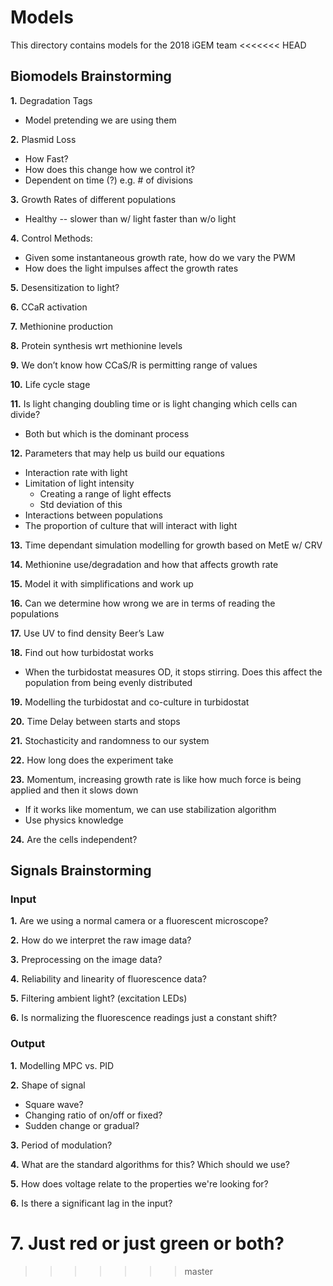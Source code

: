 # Models
This directory contains models for the 2018 iGEM team
<<<<<<< HEAD

## Biomodels Brainstorming
**1.** Degradation Tags

   * Model pretending we are using them

**2.** Plasmid Loss

   * How Fast?
   * How does this change how we control it?
   * Dependent on time (?) e.g. # of divisions

**3.** Growth Rates of different populations

   * Healthy -- slower than w/ light faster than w/o light

**4.** Control Methods:

   * Given some instantaneous growth rate, how do we vary the PWM
   * How does the light impulses affect the growth rates

**5.** Desensitization to light?

**6.** CCaR activation

**7.** Methionine production

**8.** Protein synthesis wrt methionine levels

**9.** We don’t know how CCaS/R is permitting range of values

**10.** Life cycle stage

**11.** Is light changing doubling time or is light changing which cells can divide? 

   * Both but which is the dominant process

**12.** Parameters that may help us build our equations

   * Interaction rate with light 
   * Limitation of light intensity
      - Creating a range of light effects 
      - Std deviation of this
   * Interactions between populations
   * The proportion of culture that will interact with light

**13.** Time dependant simulation modelling for growth based on MetE w/ CRV 

**14.** Methionine use/degradation and how that affects growth rate

**15.** Model it with simplifications and work up

**16.** Can we determine how wrong we are in terms of reading the populations

**17.** Use UV to find density Beer’s Law 

**18.** Find out how turbidostat works

   * When the turbidostat measures OD, it stops stirring. Does this affect the population from being evenly distributed

**19.** Modelling the turbidostat and co-culture in turbidostat

**20.** Time Delay between starts and stops

**21.** Stochasticity and randomness to our system

**22.** How long does the experiment take

**23.** Momentum, increasing growth rate is like how much force is being applied and then it slows down

   * If it works like momentum, we can use stabilization algorithm
   * Use physics knowledge

**24.** Are the cells independent?

## Signals Brainstorming

### Input
**1.** Are we using a normal camera or a fluorescent microscope?

**2.** How do we interpret the raw image data?

**3.** Preprocessing on the image data?

**4.** Reliability and linearity of fluorescence data?

**5.** Filtering ambient light? (excitation LEDs)

**6.** Is normalizing the fluorescence readings just a constant shift?

### Output
**1.** Modelling MPC vs. PID

**2.** Shape of signal

   * Square wave?
   * Changing ratio of on/off or fixed?
   * Sudden change or gradual?

**3.** Period of modulation?

**4.** What are the standard algorithms for this? Which should we use?

**5.** How does voltage relate to the properties we're looking for?

**6.** Is there a significant lag in the input?

**7.** Just red or just green or both?
=======
>>>>>>> master

